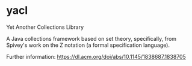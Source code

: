 # yacl
Yet Another Collections Library

A Java collections framework based on set theory, specifically, from Spivey's work on the Z notation (a formal specification language).

Further information: https://dl.acm.org/doi/abs/10.1145/1838687.1838705
